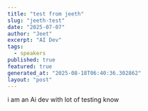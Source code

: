 ```yaml
---
title: "test from jeeth"
slug: "jeeth-test"
date: "2025-07-07"
author: "Jeet"
excerpt: "AI Dev"
tags:
  - speakers
published: true
featured: true
generated_at: "2025-08-18T06:40:36.302862"
layout: "post"
---
```


i am an Ai dev with lot of testing know